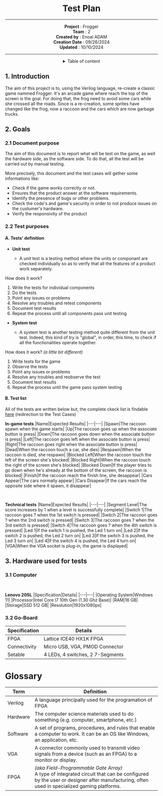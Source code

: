 <div align="center">

# Test Plan

---


**Project** : Frogger <br>
**Team** : 2 <br>
**Created by** : Enoal ADAM <br>
**Creation Date** : 09/26/2024 <br>
**Updated** : 10/10/2024 <br>

---

<details>
<summary>Table of content</summary>

- [Test Plan](#test-plan)
  - [1. Introduction](#1-introduction)
  - [2. Goals ](#2-goals-)
    - [2.1 Document purpose](#21-document-purpose)
    - [2.2 Test purposes](#22-test-purposes)
      - [A. Tests' definition ](#a-tests-definition-)
      - [B. Test list](#b-test-list)
  - [3. Hardware used for tests](#3-hardware-used-for-tests)
    - [3.1 Computer](#31-computer)
    - [3.2 Go-Board](#32-go-board)
- [Glossary](#glossary)

</details>
</div>

## 1. Introduction

The aim of this project is to, using the Verilog language, re-create a classic game nammed Frogger. It's an arcade game where reach the top of the screen is the goal. For doing that, the frog need to avoid some cars while she crossed all the roads. Since is a re-creation, some sprites have changed like the frog, now a raccoon and the cars which are now garbage trucks.
<!--Need to review with Vianney or anyone else to check this part-->

## 2. Goals <!--(Purposes maybe)-->

### 2.1 Document purpose

The aim of this document is to report what will be test on the game, as well the hardware side, as the software side. To do that, all the test will be carried out by manual testing.

More precisely, this document and the test cases will gether some informations like:
- Check if the game works correctly or not.
- Ensures that the product answer at the software requirements.
- Identify the presence of bugs or other problems.
- Check the code's and game's security in order to not produce issues on the custumer's hardware.
- Verify the responsivity of the product

### 2.2 Test purposes

#### A. Tests' definition <!--"What is a test?" might be a good title idea too-->

- **Unit test**

  - A unit test is a testing method where the units or componant are checked individually so as to verify that all the features of a product work separately.

How does it work?
1. Write the tests for individual components
2. Do the tests
3. Point any issues or problems
4. Resolve any troubles and retest components
5. Document test results
6. Repeat the process until all components pass unit testing

<!--Need to review this part-->

- **System test**

  - A system test is another testing method quite different from the unit test. Indeed, this kind of try is "global", in order, this time, to check if all the functionalities operate together.

How does it work? *(a little bit different)*
1. Write tests for the game
2. Observe the tests 
3. Point any issues or problems
4. Resolve any troubles and reobserve the test
5. Document test results
6. Repeat the process until the game pass system testing

#### B. Test list

All of the tests are written below but, the complete ckeck list is findable [here](test_cases.md) (redirection to the Test Cases)

**In-game tests** <!--Might be important to review the name-->
|Name|Expected Results|
|---|---|
|Spawn|The raccoon spawn when the game starts|
|Up|The raccoon goes up when the associate button is press|
|Down|The raccoon goes down when the associate button is press|
|Left|The raccoon goes left when the associate button is press|
|Right|The raccoon goes right when the associate button is press|
|Dead|When the raccoon touch a car, she dies|
|Respawn|When the raccoon is died, she respawn|
|Blocked Left|When the raccoon touch the left of the screen she's blocked|
|Blocked Right|When the raccoon touch the right of the screen she's blocked|
|Blocked Down|If the player tries to go down when he's already at the bottom of the screen, the raccoon is blocked|
|Finish|If the raccoon reach the finish line, she desappear|
|Cars Appear|The cars normally appear|
|Cars Disapear|If the cars reach the opposite side where it spawn, it disappear|

<br>

**Technical tests**
|Name|Expected Results|
|---|---|
|Segment Level|The score increases by 1 when a level is successfully complete|
|Switch 1|The raccoon goes ? when the 1st switch is pressed|
|Switch 2|The raccoon goes ? when the 2nd switch is pressed|
|Switch 3|The raccoon goes ? when the 3rd switch is pressed|
|Switch 4|The raccoon goes ? when the 4th switch is pressed|
|Led 1|If the switch 1 is pushed, the Led 1 turn on|
|Led 2|If the switch 2 is pushed, the Led 2 turn on|
|Led 3|If the switch 3 is pushed, the Led 3 turn on|
|Led 4|If the switch 4 is pushed, the Led 4 turn on|
|VGA|When the VGA socket is plug-in, the game is displayed|

## 3. Hardware used for tests

### 3.1 Computer
<br>

**Lenovo 20SL**
|Specification|Details|
|---|---|
|Operating System|Windows 11|
|Processor|Intel Core I7 10th Gen (1.30 Ghz Base)|
|RAM|16 GB|
|Storage|SSD 512 GB|
|Resolution|1920x1080px|

### 3.2 Go-Board

|Specification|Details|
|---|---|
|FPGA|Lattice ICE40 HX1K FPGA|
|Connectivity|Micro USB, VGA, PMOD Connector|
|Setable|4 LEDs, 4 switches, 2 7-Segments|

# Glossary

<!-- Add Redirection to this board-->

|Term|Definition|
|---|---|
|<span id="verilog">Verilog</span>|A language principally used for the programation of FPGA|
|<span id="hardware">Hardware</span>|The computer science materials used to do something (e.g. computer, smartphone, etc.)|
|<span id="software">Software</span>|A set of programs, procedures, and rules that enable a computer to work. It can be an OS like Windows, an application, etc.|
|<span id="vga">VGA</span>|A connector commonly used to transmit video signals from a device (such as an FPGA) to a monitor or display.|
|<span id="fpga">FPGA</span>|*(aka Field-Programmable Gate Array)* <br> A type of integrated circuit that can be configured by the user or designer after manufacturing, often used in specialized gaming platforms.

<!--Add Out-Scope and In-Scope-->